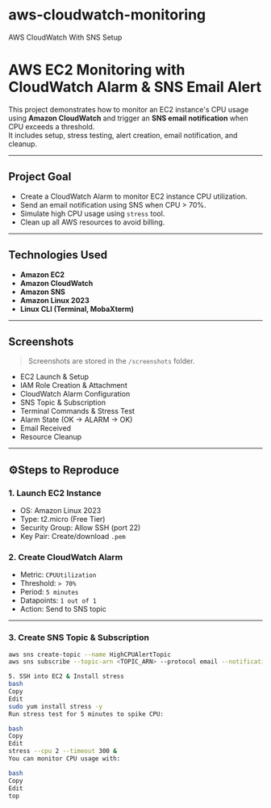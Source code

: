 # aws-cloudwatch-monitoring
AWS CloudWatch With SNS Setup
#  AWS EC2 Monitoring with CloudWatch Alarm & SNS Email Alert

This project demonstrates how to monitor an EC2 instance's CPU usage using **Amazon CloudWatch** and trigger an **SNS email notification** when CPU exceeds a threshold.  
It includes setup, stress testing, alert creation, email notification, and cleanup.

---

##  Project Goal

- Create a CloudWatch Alarm to monitor EC2 instance CPU utilization.
- Send an email notification using SNS when CPU > 70%.
- Simulate high CPU usage using `stress` tool.
- Clean up all AWS resources to avoid billing.

---

## Technologies Used

- **Amazon EC2**
- **Amazon CloudWatch**
- **Amazon SNS**
- **Amazon Linux 2023**
- **Linux CLI (Terminal, MobaXterm)**

---

##  Screenshots

> Screenshots are stored in the `/screenshots` folder.

- EC2 Launch & Setup
- IAM Role Creation & Attachment
- CloudWatch Alarm Configuration
- SNS Topic & Subscription
- Terminal Commands & Stress Test
- Alarm State (OK → ALARM → OK)
- Email Received
- Resource Cleanup

---

## ⚙Steps to Reproduce

### 1. Launch EC2 Instance

- OS: Amazon Linux 2023
- Type: t2.micro (Free Tier)
- Security Group: Allow SSH (port 22)
- Key Pair: Create/download `.pem`


### 2. Create CloudWatch Alarm

- Metric: `CPUUtilization`
- Threshold: `> 70%`
- Period: `5 minutes`
- Datapoints: `1 out of 1`
- Action: Send to SNS topic

---

###  3. Create SNS Topic & Subscription

```bash
aws sns create-topic --name HighCPUAlertTopic
aws sns subscribe --topic-arn <TOPIC_ARN> --protocol email --notification-endpoint yourmail@example.com

5. SSH into EC2 & Install stress
bash
Copy
Edit
sudo yum install stress -y
Run stress test for 5 minutes to spike CPU:

bash
Copy
Edit
stress --cpu 2 --timeout 300 &
You can monitor CPU usage with:

bash
Copy
Edit
top
